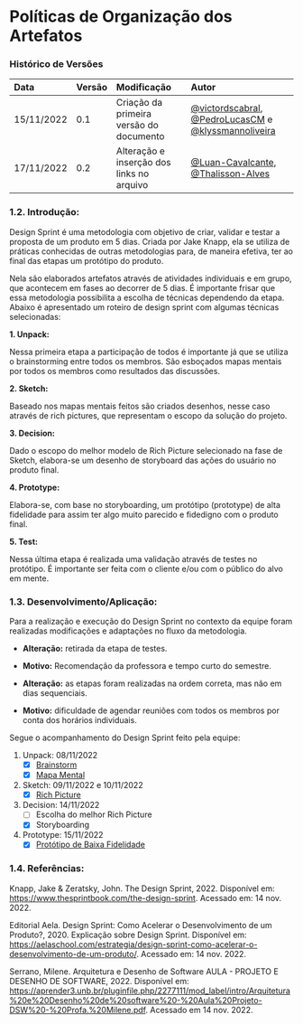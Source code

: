 # Políticas de Organização dos Artefatos

### Histórico de Versões

| Data | Versão | Modificação | Autor |
| :- | :- | :- | :- |
| 15/11/2022 | 0.1    | Criação da primeira versão do documento | [@victordscabral](https://github.com/victordscabral), [@PedroLucasCM](https://github.com/PedroLucasCM) e [@klyssmannoliveira](https://github.com/klyssmannoliveira) |
| 17/11/2022 | 0.2    | Alteração e inserção dos links no arquivo | [@Luan-Cavalcante](https://github.com/Luan-Cavalcante), [@Thalisson-Alves](https://github.com/Thalisson-Alves) |

### 1.2. Introdução: 
Design Sprint é uma metodologia com objetivo de criar, validar e testar a proposta de um produto em 5 dias. Criada por Jake Knapp, ela se utiliza de práticas conhecidas de outras metodologias para, de maneira efetiva, ter ao final das etapas um protótipo do produto.

Nela são elaborados artefatos através de atividades individuais e em grupo, que acontecem em fases ao decorrer de 5 dias. É importante frisar que essa metodologia possibilita a escolha de técnicas dependendo da etapa. Abaixo é apresentado um roteiro de design sprint com algumas técnicas selecionadas:

**1. Unpack:**

Nessa primeira etapa a participação de todos é importante já que se utiliza o brainstorming entre todos os membros. São esboçados mapas mentais por todos os membros como resultados das discussões.

**2. Sketch:**

Baseado nos mapas mentais feitos são criados desenhos, nesse caso através de rich pictures, que representam o escopo da solução do projeto.

**3. Decision:**

Dado o escopo do melhor modelo de Rich Picture selecionado na fase de Sketch, elabora-se um desenho de storyboard das ações do usuário no produto final.

**4. Prototype:**
   
Elabora-se, com base no storyboarding, um protótipo (prototype) de alta fidelidade para assim ter algo muito parecido e fidedigno com o produto final.

**5. Test:**

Nessa última etapa é realizada uma validação através de testes no protótipo. É importante ser feita com o cliente e/ou com o público do alvo em mente. 

### 1.3. Desenvolvimento/Aplicação: 

Para a realização e execução do Design Sprint no contexto da equipe foram realizadas modificações e adaptações no fluxo da metodologia.

- **Alteração:** retirada da etapa de testes. 
- **Motivo:** Recomendação da professora e tempo curto do semestre. 

- **Alteração:** as etapas foram realizadas na ordem correta, mas não em dias sequenciais. 
- **Motivo:** dificuldade de agendar reuniões com todos os membros por conta dos horários individuais.

Segue o acompanhamento do Design Sprint feito pela equipe:

1. Unpack: 08/11/2022 
   - [x] [Brainstorm](https://unbarqdsw2022-2.github.io/2022.2_G4_IDotPet/#/base/brainstorm)
   - [x] [Mapa Mental](https://unbarqdsw2022-2.github.io/2022.2_G4_IDotPet/#/base/mapa_mental)
2. Sketch: 09/11/2022 e 10/11/2022 
   - [x] [Rich Picture](https://unbarqdsw2022-2.github.io/2022.2_G4_IDotPet/#/base/rich_picture)
3. Decision: 14/11/2022 
   - [ ] Escolha do melhor Rich Picture
   - [x] Storyboarding
4. Prototype: 15/11/2022 
   - [x] [Protótipo de Baixa Fidelidade](https://unbarqdsw2022-2.github.io/2022.2_G4_IDotPet/#/base/prototipoBaixaFidelidade)

### 1.4. Referências: 

Knapp, Jake & Zeratsky, John. The Design Sprint, 2022. Disponível em: https://www.thesprintbook.com/the-design-sprint. Acessado em: 14 nov. 2022.

Editorial Aela. Design Sprint: Como Acelerar o Desenvolvimento de um Produto?, 2020. Explicação sobre Design Sprint. Disponível em: https://aelaschool.com/estrategia/design-sprint-como-acelerar-o-desenvolvimento-de-um-produto/. Acessado em: 14 nov. 2022.

Serrano, Milene. Arquitetura e Desenho de Software AULA - PROJETO E DESENHO DE SOFTWARE, 2022. Disponível em: https://aprender3.unb.br/pluginfile.php/2277111/mod_label/intro/Arquitetura%20e%20Desenho%20de%20software%20-%20Aula%20Projeto-DSW%20-%20Profa.%20Milene.pdf. Acessado em 14 nov. 2022.
